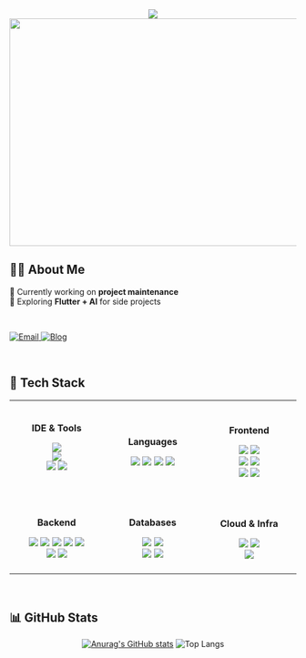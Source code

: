 <!-- 헤더 -->
<div align="center">

  <img src="https://readme-typing-svg.herokuapp.com?size=40&duration=3000&pause=1000&color=FF82AB&center=true&vCenter=true&width=700&height=80&lines=Welcome+to+bomi's+github!" />

<a href="https://github.com/devxb/gitanimals">
  <img src="https://render.gitanimals.org/lines/{happygirlll}?pet-id=1" width="10000" height="400"/>
</a>

</div>

## 👩‍💻 About Me
<div align="left">

🌱 Currently working on **project maintenance**  
🚀 Exploring **Flutter + AI** for side projects  

<br>

<p>
  <a href="mailto:lbm000314@gmail.com">
    <img alt="Email" src="https://img.shields.io/badge/Email-lbm000314%40gmail.com-FF82AB?logo=gmail&logoColor=white" />
  </a>
  <a href="https://uplifted.tistory.com/">
    <img alt="Blog" src="https://img.shields.io/badge/Blog-Tistory-BA55D3?logo=tistory&logoColor=white" />
  </a>
</p>


  
</div>
<br>

## 🧰 Tech Stack

<table align="center">
<tr>
<td align="center" width="200">
  <br>
  
**IDE & Tools**  

<img src="https://img.shields.io/badge/Android%20Studio-3DDC84?logo=androidstudio&logoColor=white" /><br>
<img src="https://img.shields.io/badge/IntelliJ%20IDEA-000000?logo=intellijidea&logoColor=white" /><br>
<img src="https://img.shields.io/badge/Eclipse-2C2255?logo=eclipseide&logoColor=white" />
<img src="https://img.shields.io/badge/VS%20Code-007ACC?logo=visualstudiocode&logoColor=white" /><br>
<br>
</td>

<td align="center" width="200">
  
**Languages**  

<img src="https://img.shields.io/badge/Java-ED8B00?logo=java&logoColor=white" />
<img src="https://img.shields.io/badge/JavaScript-F7DF1E?logo=javascript&logoColor=222" />
<img src="https://img.shields.io/badge/Python-3776AB?logo=python&logoColor=white" />
<img src="https://img.shields.io/badge/TypeScript-3178C6?logo=typescript&logoColor=white" />

</td>
<td align="center" width="200">
<br>
  
**Frontend**  

<img src="https://img.shields.io/badge/React-61DAFB?logo=react&logoColor=222" />
<img src="https://img.shields.io/badge/Angular-DD0031?logo=angular&logoColor=white" /><br>
<img src="https://img.shields.io/badge/Flutter-02569B?logo=flutter&logoColor=white" />
<img src="https://img.shields.io/badge/HTML5-E34F26?logo=html5&logoColor=white" /><br>
<img src="https://img.shields.io/badge/CSS3-1572B6?logo=css3&logoColor=white" />
<img src="https://img.shields.io/badge/Tailwind%20CSS-06B6D4?logo=tailwindcss&logoColor=white" />
<br>
<br>
</td>
</tr>
<tr>
<td align="center">
<br>
  
**Backend**  

<img src="https://img.shields.io/badge/Spring%20Boot-6DB33F?logo=springboot&logoColor=white" />
<img src="https://img.shields.io/badge/REST%20API-005571?logo=fastapi&logoColor=white" />
<img src="https://img.shields.io/badge/WebSocket-010101?logo=socket.io&logoColor=white" />
<img src="https://img.shields.io/badge/JWT-000000?logo=jsonwebtokens&logoColor=white" />
<img src="https://img.shields.io/badge/Redis-DC382D?logo=redis&logoColor=white" /><br>
<img src="https://img.shields.io/badge/Docker-2496ED?logo=docker&logoColor=white" />
<img src="https://img.shields.io/badge/Firebase-FFCA28?logo=firebase&logoColor=black" />

<br>
<br>

</td>
<td align="center">
  
**Databases**  

<img src="https://img.shields.io/badge/MariaDB-003545?logo=mariadb&logoColor=white" />
<img src="https://img.shields.io/badge/IBM%20DB2-0530AD?logo=ibm&logoColor=white" /><br>
<img src="https://img.shields.io/badge/MongoDB-47A248?logo=mongodb&logoColor=white" />
<img src="https://img.shields.io/badge/PostgreSQL-4169E1?logo=postgresql&logoColor=white" />

</td>
<td align="center">

**Cloud & Infra**  

<img src="https://img.shields.io/badge/AWS%20S3-569A31?logo=amazons3&logoColor=white" />
<img src="https://img.shields.io/badge/GitHub%20Actions-2088FF?logo=githubactions&logoColor=white" /><br>
<img src="https://img.shields.io/badge/CI%2FCD-000000?logo=git&logoColor=white" />

</td>
</tr>
</table>

<br>

## 📊 GitHub Stats
<div align="center">
  
  [![Anurag's GitHub stats](https://github-readme-stats.vercel.app/api?username=happygirlll&show_icons=true&theme=synthwave)](https://github.com/anuraghazra/github-readme-stats)
  ![Top Langs](https://github-readme-stats.vercel.app/api/top-langs/?username=happygirlll&layout=compact&theme=synthwave)
  
</div>
